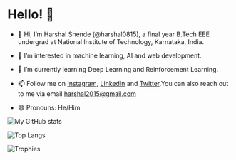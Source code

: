 # Hello! 👋

- 👋 Hi, I’m Harshal Shende (@harshal0815), a final year B.Tech EEE undergrad at National Institute of Technology, Karnataka, India.
- 👀 I’m interested in machine learning, AI and web development.
- 🌱 I’m currently learning Deep Learning and Reinforcement Learning.

- 📫 Follow me on [Instagram](https://instagram.com/harshal.__.x), [LinkedIn](https://www.linkedin.com/in/harshal0815/) and [Twitter](https://twitter.com/randomshendeee).You can also reach out to me via email harshal2015@gmail.com
- 😄 Pronouns: He/Him

![My GitHub stats](https://github-readme-stats.vercel.app/api?username=harshal0815&show_icons=true&count_private=true&theme=tokyonight&include_all_commits=true)

![Top Langs](https://github-readme-stats.vercel.app/api/top-langs/?username=harshal0815&theme=tokyonight&hide_progress=true)

![Trophies](https://github-readme-streak-stats.herokuapp.com/?user=harshal0815&theme=tokyonight)
